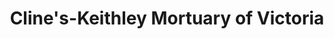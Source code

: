 ---
title: "Cline's-Keithley Mortuary of Victoria"
url: /victoria/clines-keithley-mortuary-of-victoria/
shop: funeral directors
---